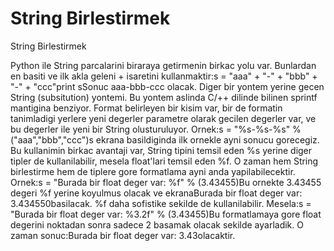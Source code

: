 # String Birlestirmek


String Birlestirmek



Python ile String parcalarini biraraya getirmenin birkac yolu var. Bunlardan en basiti ve ilk akla geleni + isaretini kullanmaktir:s = "aaa" + "-" + "bbb" + "-" + "ccc"print sSonuc aaa-bbb-ccc olacak. Diger bir yontem yerine gecen String (subsitution) yontemi. Bu yontem aslinda C/++ dilinde bilinen sprintf mantigina benziyor. Format belirleyen bir kisim var, bir de formatin tanimladigi yerlere yeni degerler parametre olarak gecilen degerler var, ve bu degerler ile yeni bir String olusturuluyor. Ornek:s = "%s-%s-%s" % ("aaa","bbb","ccc")s ekrana basildiginda ilk ornekle ayni sonucu gorecegiz. Bu kullanimin birkac avantaji var, String tipini temsil eden %s yerine diger tipler de kullanilabilir, mesela float'lari temsil eden  %f. O zaman hem String birlestirme hem de tiplere gore formatlama ayni anda yapilabilecektir. Ornek:s = "Burada bir float deger var: %f" % (3.43455)Bu ornekte 3.43455 degeri %f yerine koyulmus olacak ve ekranaBurada bir float deger var: 3.434550basilacak. %f  daha sofistike sekilde de kullanilabilir. Mesela:s = "Burada bir float deger var: %3.2f" % (3.43455)Bu formatlamaya gore float degerini noktadan sonra sadece 2 basamak olacak sekilde ayarladik. O zaman sonuc:Burada bir float deger var: 3.43olacaktir.




